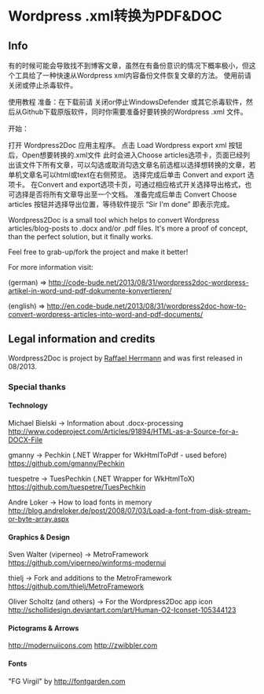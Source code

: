 # Wordpress .xml转换为PDF&DOC

## Info 
有的时候可能会导致找不到博客文章，虽然在有备份意识的情况下概率极小，但这个工具给了一种快速从Wordpress xml内容备份文件恢复文章的方法。
使用前请关闭或停止杀毒软件。

使用教程
准备：在下载前请 关闭or停止WindowsDefender 或其它杀毒软件，然后从Github下载原版软件，同时你需要准备好要转换的Wordpress .xml 文件。

开始：

打开 Wordpress2Doc 应用主程序。
点击 Load Wordpress export xml 按钮后，Open想要转换的.xml文件
此时会进入Choose articles选项卡，页面已经列出该文件下所有文章，可以勾选或取消勾选文章名前选框以选择想转换的文章，若单机文章名可以html或text在右侧预览。
选择完成后单击 Convert and export 选项卡。
在Convert and export选项卡页，可通过相应格式开关选择导出格式，也可选择是否将所有文章导出至一个文档。
准备完成后单击 Convert Choose articles 按钮并选择导出位置，等待软件提示 “Sir I'm done” 即表示完成。



Wordpress2Doc is a small tool which helps to convert Wordpress articles/blog-posts to .docx and/or .pdf files.
It's more a proof of concept, than the perfect solution, but it finally works.

Feel free to grab-up/fork the project and make it better!

For more information visit:

(german) => http://code-bude.net/2013/08/31/wordpress2doc-wordpress-artikel-in-word-und-pdf-dokumente-konvertieren/

(english) => http://en.code-bude.net/2013/08/31/wordpress2doc-how-to-convert-wordpress-articles-into-word-and-pdf-documents/



## Legal information and credits

Wordpress2Doc is project by [Raffael Herrmann](http://raffaelherrmann.de) and was first released 
in 08/2013.

### Special thanks

#### Technology

Michael Bielski -> Information about .docx-processing
http://www.codeproject.com/Articles/91894/HTML-as-a-Source-for-a-DOCX-File

gmanny -> Pechkin (.NET Wrapper for WkHtmlToPdf - used before)
https://github.com/gmanny/Pechkin

tuespetre -> TuesPechkin (.NET Wrapper for WkHtmlToX)
https://github.com/tuespetre/TuesPechkin

Andre Loker -> How to load fonts in memory
http://blog.andreloker.de/post/2008/07/03/Load-a-font-from-disk-stream-or-byte-array.aspx


#### Graphics & Design

Sven Walter (viperneo) -> MetroFramework
https://github.com/viperneo/winforms-modernui

thielj -> Fork and additions to the MetroFramework
https://github.com/thielj/MetroFramework

Oliver Scholtz (and others) -> For the Wordpress2Doc app icon
http://schollidesign.deviantart.com/art/Human-O2-Iconset-105344123

#### Pictograms & Arrows
http://modernuiicons.com
http://zwibbler.com

#### Fonts
"FG Virgil" by http://fontgarden.com
